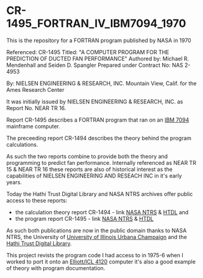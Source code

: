 # CR-1495_FORTRAN_IV_IBM7094_1970

This is the repository for a FORTRAN program published by NASA in 1970

Referenced: CR-1495
Titled: "A COMPUTER PROGRAM FOR THE PREDICTION OF DUCTED FAN PERFORMANCE"
Authored by: Michael R. Mendenhall and Seiden D. Spangler
Prepared under Contract No: NAS 2-4953 

By:
NIELSEN ENGINEERING & RESEARCH, INC.
Mountain View, Calif.
for the Ames Research Center

It was initially issued by NIELSEN ENGINEERING & RESEARCH, INC. as Report No. NEAR TR 16.

Report CR-1495 describes a FORTRAN program that ran on an [IBM 7094](https://en.wikipedia.org/wiki/IBM_7090) mainframe computer.

The preceeding report CR-1494 describes the theory behind the program calculations.

As such the two reports combine to provide both the theory and programming to predict fan performance. Internally referenced as NEAR TR 15 & NEAR TR 16 these reports are also of historical interest as the capabilities of NIELSEN ENGINEERING AND RESEACH INC in it's early years.

Today the Hathi Trust Digital Library and NASA NTRS archives offer public access to these reports:

* the calculation theory report CR-1494 - link [NASA NTRS](http://ntrs.nasa.gov/archive/nasa/casi.ntrs.nasa.gov/19700006092%5F1970006092.pdf) & [HTDL](https://catalog.hathitrust.org/Record/011430639)
and
* the program report CR-1495 - link [NASA NTRS](https://ntrs.nasa.gov/archive/nasa/casi.ntrs.nasa.gov/19700012375.pdf) & [HTDL](https://catalog.hathitrust.org/Record/011430641)

As such both publications are now in the public domain thanks to NASA NTRS, the University of [University of Illinois Urbana Champaign](https://illinois.edu/) and the [Hathi Trust Digital Library](https://www.hathitrust.org/).

This project revists the program code I had access to in 1975-6 when I worked to port it onto an [Elliott/ICL 4120](https://www.ithistory.org/db/hardware/elliott-brothers-london-ltd/elliott-4120) computer it's also a good example of theory with program documentation.
